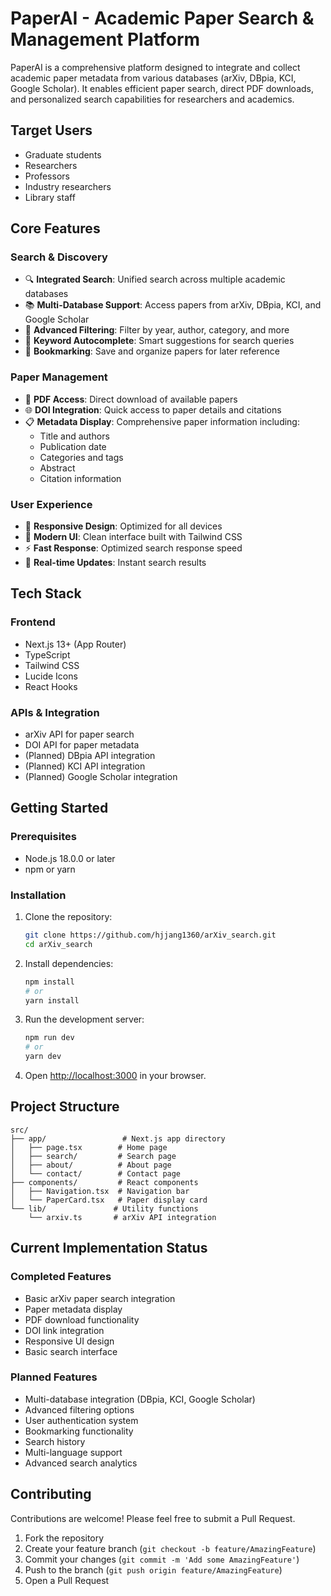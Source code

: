 # PaperAI - Academic Paper Search & Management Platform

PaperAI is a comprehensive platform designed to integrate and collect academic paper metadata from various databases (arXiv, DBpia, KCI, Google Scholar). It enables efficient paper search, direct PDF downloads, and personalized search capabilities for researchers and academics.

## Target Users

- Graduate students
- Researchers
- Professors
- Industry researchers
- Library staff

## Core Features

### Search & Discovery
- 🔍 **Integrated Search**: Unified search across multiple academic databases
- 📚 **Multi-Database Support**: Access papers from arXiv, DBpia, KCI, and Google Scholar
- 🎯 **Advanced Filtering**: Filter by year, author, category, and more
- 📝 **Keyword Autocomplete**: Smart suggestions for search queries
- 🔖 **Bookmarking**: Save and organize papers for later reference

### Paper Management
- 📄 **PDF Access**: Direct download of available papers
- 🌐 **DOI Integration**: Quick access to paper details and citations
- 📋 **Metadata Display**: Comprehensive paper information including:
  - Title and authors
  - Publication date
  - Categories and tags
  - Abstract
  - Citation information

### User Experience
- 📱 **Responsive Design**: Optimized for all devices
- 🎨 **Modern UI**: Clean interface built with Tailwind CSS
- ⚡ **Fast Response**: Optimized search response speed
- 🔄 **Real-time Updates**: Instant search results

## Tech Stack

### Frontend
- Next.js 13+ (App Router)
- TypeScript
- Tailwind CSS
- Lucide Icons
- React Hooks

### APIs & Integration
- arXiv API for paper search
- DOI API for paper metadata
- (Planned) DBpia API integration
- (Planned) KCI API integration
- (Planned) Google Scholar integration

## Getting Started

### Prerequisites
- Node.js 18.0.0 or later
- npm or yarn

### Installation

1. Clone the repository:
   ```bash
   git clone https://github.com/hjjang1360/arXiv_search.git
   cd arXiv_search
   ```

2. Install dependencies:
   ```bash
   npm install
   # or
   yarn install
   ```

3. Run the development server:
   ```bash
   npm run dev
   # or
   yarn dev
   ```

4. Open [http://localhost:3000](http://localhost:3000) in your browser.

## Project Structure

```
src/
├── app/                 # Next.js app directory
│   ├── page.tsx        # Home page
│   ├── search/         # Search page
│   ├── about/          # About page
│   └── contact/        # Contact page
├── components/         # React components
│   ├── Navigation.tsx  # Navigation bar
│   └── PaperCard.tsx   # Paper display card
└── lib/               # Utility functions
    └── arxiv.ts       # arXiv API integration
```

## Current Implementation Status

### Completed Features
- Basic arXiv paper search integration
- Paper metadata display
- PDF download functionality
- DOI link integration
- Responsive UI design
- Basic search interface

### Planned Features
- Multi-database integration (DBpia, KCI, Google Scholar)
- Advanced filtering options
- User authentication system
- Bookmarking functionality
- Search history
- Multi-language support
- Advanced search analytics

## Contributing

Contributions are welcome! Please feel free to submit a Pull Request.

1. Fork the repository
2. Create your feature branch (`git checkout -b feature/AmazingFeature`)
3. Commit your changes (`git commit -m 'Add some AmazingFeature'`)
4. Push to the branch (`git push origin feature/AmazingFeature`)
5. Open a Pull Request
